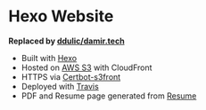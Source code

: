 # Hexo Website

**Replaced by [ddulic/damir.tech](https://github.com/ddulic/damir.tech)**

- Built with [Hexo](https://github.com/hexojs/hexo)
- Hosted on [AWS S3](http://hexo.damir.tech.s3-website.eu-west-2.amazonaws.com) with CloudFront
- HTTPS via [Certbot-s3front](https://github.com/dlapiduz/certbot-s3front)
- Deployed with [Travis](https://travis-ci.org/)
- PDF and Resume page generated from [Resume](https://github.com/ddulic/resume)
